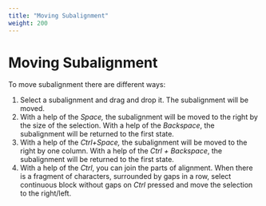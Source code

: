 ```yaml
---
title: "Moving Subalignment"
weight: 200
---
```



# Moving Subalignment

To move subalignment there are different ways:

1.  Select a subalignment and drag and drop it. The subalignment will be moved.
2.  With a help of the _Space,_ the subalignment will be moved to the right by the size of the selection. With a help of the _Backspace_, the subalignment will be returned to the first state.
3.  With a help of the _Ctrl+Space,_ the subalignment will be moved to the right by one column. With a help of the _Ctrl +_ _Backspace_, the subalignment will be returned to the first state.
4.  With a help of the _Ctrl_, you can join the parts of alignment. When there is a fragment of characters, surrounded by gaps in a row, select continuous block without gaps on _Ctrl_ pressed and move the selection to the right/left.
